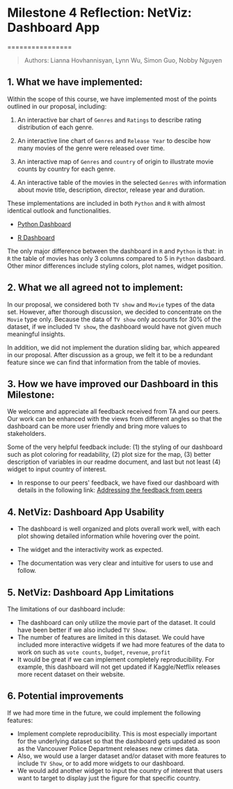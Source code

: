 # Milestone 4 Reflection: NetViz: Dashboard App
================
> Authors: Lianna Hovhannisyan, Lynn Wu, Simon Guo, Nobby Nguyen

## 1. What we have implemented:

Within the scope of this course, we have implemented most of the points outlined in our proposal, including:

1.  An interactive bar chart of `Genres` and `Ratings` to describe rating distribution of each genre.

2.  An interactive line chart of `Genres` and `Release Year` to descibe how many movies of the genre were released over time.

3.  An interactive map of `Genres` and `country` of origin to illustrate movie counts by country for each genre.

4.  An interactive table of the movies in the selected `Genres`  with information about movie title, description, director, release year and duration.

These implementations are included in both `Python` and `R` with almost identical outlook and functionalities. 

- [Python Dashboard](https://dsci532-2022-group3-netviz.herokuapp.com/)

- [R Dashboard](https://dsci532-2022-group3-netviz-r.herokuapp.com/)

The only major difference between the dashboard in `R` and `Python` is that: in `R` the table of movies has only 3 columns compared to 5 in `Python` dasboard. Other minor differences include styling colors, plot names, widget position.

## 2. What we all agreed not to implement:

In our proposal, we considered both `TV show` and `Movie` types of the data set. However, after thorough discussion, we decided to concentrate on the `Movie` type only. Because the data of `TV show` only accounts for 30% of the dataset, if we included `TV show`, the dashboard would have not given much meaningful insights. 

In addition, we did not implement the duration sliding bar, which appeared in our proposal. After discussion as a group, we felt it to be a redundant feature since we can find that information from the table of movies.  

## 3. How we have improved our Dashboard in this Milestone: 

We welcome and appreciate all feedback received from TA and our peers. Our work can be enhanced with the views from different angles so that the dashboard can be more user friendly and bring more values to stakeholders. 

Some of the very helpful feedback include: (1) the styling of our dashboard such as plot coloring for readability, (2) plot size for the map, (3) better description of variables in our readme document, and last but not least (4) widget to input country of interest.

- In response to our peers' feedback, we have fixed our dashboard with details in the following link: 
[Addressing the feedback from peers](https://github.com/UBC-MDS/DSCI532-peer-review/issues/7)

## 4. NetViz: Dashboard App Usability

- The dashboard is well organized and plots overall work well, with each plot showing detailed information while hovering over the point.

- The widget and the interactivity work as expected. 

- The documentation was very clear and intuitive for users to use and follow.


## 5. NetViz: Dashboard App Limitations

The limitations of our dashboard include:

- The dashboard can only utilize the movie part of the dataset. It could have been better if we also included `TV Show`.
- The number of features are limited in this dataset. We could have included more interactive widgets if we had more features of the data to work on such as `vote counts`, `budget`, `revenue`, `profit`
-  It would be great if we can implement completely reproducibility. For example, this dashboard will not get updated if Kaggle/Netflix releases more recent dataset on their website.


## 6. Potential improvements

If we had more time in the future, we could implement the following features:

-   Implement complete reproducibility. This is most especially important for the underlying dataset so that the dashboard gets updated as soon as the Vancouver Police Department releases new crimes data.
-   Also, we would use a larger dataset and/or dataset with more features to include `TV Show`, or to add more widgets to our dashboard.
-   We would add another widget to input the country of interest that users want to target to display just the figure for that specific country.
